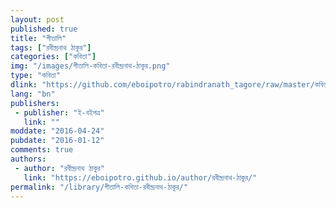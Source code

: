 ```yaml
---
layout: post
published: true
title: "গীতালি"
tags: ["রবীন্দ্রনাথ ঠাকুর"]
categories: ["কবিতা"]
img: "/images/গীতালি-কবিতা-রবীন্দ্রনাথ-ঠাকুর.png"
type: "কবিতা"
dlink: "https://github.com/eboipotro/rabindranath_tagore/raw/master/কবিতা/গীতালি.epub"
lang: "bn"
publishers: 
 - publisher: "ই-বইপত্র"
   link: ""
moddate: "2016-04-24"
pubdate: "2016-01-12"
comments: true
authors: 
 - author: "রবীন্দ্রনাথ ঠাকুর"
   link: "https://eboipotro.github.io/author/রবীন্দ্রনাথ-ঠাকুর/"
permalink: "/library/গীতালি-কবিতা-রবীন্দ্রনাথ-ঠাকুর/"
---
```


